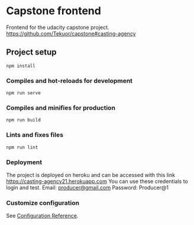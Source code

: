 # Capstone frontend
Frontend for the udacity capstone project. https://github.com/Tekuor/capstone#casting-agency
## Project setup
```
npm install
```

### Compiles and hot-reloads for development
```
npm run serve
```

### Compiles and minifies for production
```
npm run build
```

### Lints and fixes files
```
npm run lint
```

### Deployment
The project is deployed on heroku and can be accessed with this link https://casting-agency21.herokuapp.com
You can use these credentials to login and test. Email: producer@gmail.com Password: Producer@1

### Customize configuration
See [Configuration Reference](https://cli.vuejs.org/config/).
